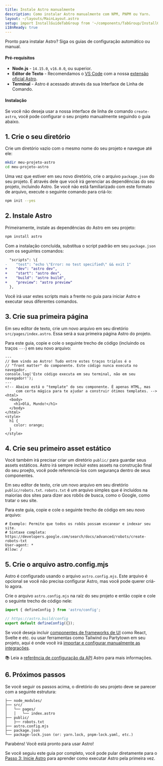```yaml
---
title: Instale Astro manualmente
description: Como instalar Astro manualmente com NPM, PNPM ou Yarn.
layout: ~/layouts/MainLayout.astro
setup: import InstallGuideTabGroup from '~/components/TabGroup/InstallGuideTabGroup.astro';
i18nReady: true
---
```


Pronto para instalar Astro? Siga os guias de configuração automático ou manual.

#### Pré-requisitos

- **Node.js** - `14.15.0`, `v16.0.0`, ou superior.
- **Editor de Texto** - Recomendamos o [VS Code](https://code.visualstudio.com/) com a nossa [extensão oficial Astro](https://marketplace.visualstudio.com/items?itemName=astro-build.astro-vscode).
- **Terminal** - Astro é acessado através da sua Interface de Linha de Comando.

<InstallGuideTabGroup />

#### Instalação

Se você não deseja usar a nossa interface de linha de comando `create-astro`, você pode configurar o seu projeto manualmente seguindo o guia abaixo.

## 1. Crie o seu diretório

Crie um diretório vazio com o mesmo nome do seu projeto e navegue até ele:

```bash
mkdir meu-projeto-astro
cd meu-projeto-astro
```

Uma vez que estiver em seu novo diretório, crie o arquivo `package.json` do seu projeto. É através dele que você irá gerenciar as dependências do seu projeto, incluindo Astro. Se você não está familiarizado com este formato de arquivo, execute o seguinte comando para criá-lo:

```bash
npm init --yes
```

## 2. Instale Astro

Primeiramente, instale as dependências do Astro em seu projeto:

```bash
npm install astro
```

Com a instalação concluída, substitua o script padrão em seu `package.json` com os seguintes comandos:

```diff
  "scripts": \{
-    "test": "echo \"Error: no test specified\" && exit 1"
+    "dev": "astro dev",
+    "start": "astro dev",
+    "build": "astro build",
+    "preview": "astro preview"
  },
```

Você irá usar estes scripts mais a frente no guia para iniciar Astro e executar seus diferentes comandos.

## 3. Crie sua primeira página

Em seu editor de texto, crie um novo arquivo em seu diretório `src/pages/index.astro`. Essa será a sua primeira página Astro do projeto.

Para este guia, copie e cole o seguinte trecho de código (incluindo os traços `---`) em seu novo arquivo:

```astro
---
// Bem vindo ao Astro! Tudo entre estes traços triplos é o
// "front matter" do componente. Este código nunca executa no navegador.
console.log('Este código executa em seu terminal, não em seu navegador!');
---
<!-- Abaixo está o "template" do seu componente. É apenas HTML, mas
     com certa mágica para te ajudar a construir ótimos templates. -->
<html>
  <body>
    <h1>Olá, Mundo!</h1>
  </body>
</html>
<style>
  h1 {
    color: orange;
  }
</style>
```

## 4. Crie seu primeiro asset estático

Você também irá precisar criar um diretório `public/` para guardar seus assets estáticos. Astro irá sempre incluir estes assets na construção final do seu proejto, você pode referenciá-los com segurança dentro de seus componentes.

Em seu editor de texto, crie um novo arquivo em seu diretório `public/robots.txt`. `robots.txt` é um arquivo simples que é incluídos na maiorias dos sites para dizer aos robôs de busca, como o Google, como tratar o seu site.

Para este guia, copie e cole o seguinte trecho de código em seu novo arquivo:

```
# Exemplo: Permite que todos os robôs possam escanear e indexar seu site.
# Sintaxe completa: https://developers.google.com/search/docs/advanced/robots/create-robots-txt
User-agent: *
Allow: /
```

## 5. Crie o arquivo astro.config.mjs

Astro é configurado usando o arquivo `astro.config.mjs`. Este arquivo é opcional se você não precisa configurar Astro, mas você pode querer criá-lo agora.

Crie o arquivo `astro.config.mjs` na raíz do seu projeto e então copie e cole o seguinte trecho de código nele:

```js
import { defineConfig } from 'astro/config';

// https://astro.build/config
export default defineConfig({});
```

Se você deseja incluir [componentes de frameworks de UI](/pt-br/core-concepts/framework-components/) como React, Svelte e etc. ou usar ferramentas como Tailwind ou Partytown em seu projeto, aqui é onde você irá [importar e configurar manualmente as integrações](/pt-br/guides/integrations-guide).

📚 Leia a [referência de configuração da API](/pt-br/reference/configuration-reference/) Astro para mais informações.

## 6. Próximos passos

Se você seguir os passos acima, o diretório do seu projeto deve se parecer com a seguinte estrutura:

```
├── node_modules/
├── src/
│   └── pages/
│   │   └── index.astro
├── public/
│   ├── robots.txt
├── astro.config.mjs
├── package.json
└── package-lock.json (or: yarn.lock, pnpm-lock.yaml, etc.)
```

Parabéns! Você está pronto para usar Astro!

Se você seguiu este guia por completo, você pode pular diretamente para o [Passo 3: Inicie Astro](/pt-BR/install/auto#3-inicie-astro-) para aprender como executar Astro pela primeira vez.
